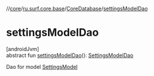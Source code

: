 //[core](../../../index.md)/[ru.surf.core.base](../index.md)/[CoreDatabase](index.md)/[settingsModelDao](settings-model-dao.md)

# settingsModelDao

[androidJvm]\
abstract fun [settingsModelDao](settings-model-dao.md)(): [SettingsModelDao](../../ru.surf.core.data.dao/-settings-model-dao/index.md)

Dao for model [SettingsModel](../../ru.surf.core.data.models/-settings-model/index.md)
